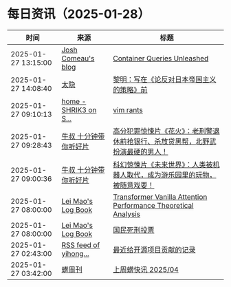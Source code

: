 ﻿# 每日资讯（2025-01-28）

|时间|来源|标题|
|---|---|---|
|2025-01-27 13:15:00|[Josh Comeau's blog](https://www.joshwcomeau.com/rss.xml)|[Container Queries Unleashed](https://www.joshwcomeau.com/css/container-queries-unleashed/)|
|2025-01-27 14:08:40|[太隐](https://wangyurui.com/feed.xml)|[黎明：写在《论反对日本帝国主义的策略》前](https://wangyurui.com/posts/qi-fu-zhi-jian-a8d9d844)|
|2025-01-27 09:10:13|[home - SHRIK3 on S...](https://shrik3.com/index.xml)|[vim rants](https://shrik3.com/post/vim/thoughts/)|
|2025-01-27 09:28:43|[牛叔 十分钟带你听好片](https://getpodcast.xyz/data/ximalaya/11534451.xml)|[高分犯罪惊悚片《花火》：老刑警退休前抢银行、杀放贷黑帮，北野武扮演最硬的男人！](https://www.ximalaya.com/sound/799963400)|
|2025-01-27 09:00:36|[牛叔 十分钟带你听好片](https://getpodcast.xyz/data/ximalaya/11534451.xml)|[科幻惊悚片《未来世界》：人类被机器人取代，成为游乐园里的玩物，被随意戏耍！](https://www.ximalaya.com/sound/799957933)|
|2025-01-27 08:00:00|[Lei Mao's Log Book](https://leimao.github.io/atom.xml)|[Transformer Vanilla Attention Performance Theoretical Analysis](https://leimao.github.io/blog/Transformer-Vanilla-Attention-Performance-Theoretical-Analysis/)|
|2025-01-27 08:00:00|[Lei Mao's Log Book](https://leimao.github.io/atom.xml)|[国民死刑投票](https://leimao.github.io/essay/%E5%9B%BD%E6%B0%91%E6%AD%BB%E5%88%91%E6%8A%95%E7%A5%A8-The-Killing-Vote/)|
|2025-01-27 02:43:00|[RSS feed of yihong...](https://raw.githubusercontent.com/yihong0618/gitblog/master/feed.xml)|[最近给开源项目贡献的记录](https://github.com/yihong0618/gitblog/issues/304)|
|2025-01-27 03:42:00|[蠎周刊](https://weekly.pychina.org/feeds/all.atom.xml)|[上周蠎快讯 2025/04](https://weekly.pychina.org/pyrecap/pyrw-2504.html)|
